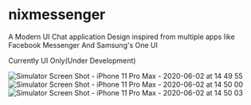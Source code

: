 # nixmessenger

A Modern UI Chat application
Design inspired from multiple apps like Facebook Messenger And Samsung's One UI

Currently UI Only(Under Development)

![Simulator Screen Shot - iPhone 11 Pro Max - 2020-06-02 at 14 49 55](https://user-images.githubusercontent.com/40358714/83503219-5f7eda80-a4e0-11ea-9940-264dbaa82f72.png)
![Simulator Screen Shot - iPhone 11 Pro Max - 2020-06-02 at 14 50 00](https://user-images.githubusercontent.com/40358714/83503224-60b00780-a4e0-11ea-9a4f-e3f8ddff1b94.png)
![Simulator Screen Shot - iPhone 11 Pro Max - 2020-06-02 at 14 50 03](https://user-images.githubusercontent.com/40358714/83503231-61e13480-a4e0-11ea-94be-7bc62610d24d.png)
